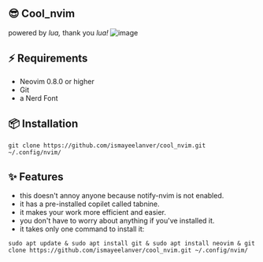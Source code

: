 ## 😎 Cool_nvim
powered by *lua,*
thank you *lua!*
![image](https://raw.githubusercontent.com/ismayeelanver/cool_nvim/main/Screenshot%20from%202023-11-13%2013-52-20.png)

## ⚡️ Requirements
- Neovim 0.8.0 or higher
- Git
- a Nerd Font 



## 📦  Installation 
```
git clone https://github.com/ismayeelanver/cool_nvim.git ~/.config/nvim/
```

## ✨ Features

- this doesn't annoy anyone because notify-nvim is not enabled.
- it has a pre-installed copilet called tabnine.
- it makes your work more efficient and easier.
- you don't have to worry about anything if you've installed it.
- it takes only one command to install it:
```
sudo apt update & sudo apt install git & sudo apt install neovim & git clone https://github.com/ismayeelanver/cool_nvim.git ~/.config/nvim/
```
